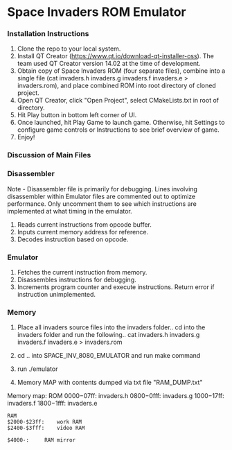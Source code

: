 # Space Invaders ROM Emulator

### Installation Instructions

1. Clone the repo to your local system.
2. Install QT Creator (https://www.qt.io/download-qt-installer-oss). The team used QT Creator version 14.02 at the time of development.
3. Obtain copy of Space Invaders ROM (four separate files), combine into a single file (cat invaders.h invaders.g invaders.f invaders.e > invaders.rom), and place combined ROM into root directory of cloned project. 
4. Open QT Creator, click "Open Project", select CMakeLists.txt in root of directory.
5. Hit Play button in bottom left corner of UI.
6. Once launched, hit Play Game to launch game. Otherwise, hit Settings to configure game controls or Instructions to see brief overview of game.
7. Enjoy!

### Discussion of Main Files

### Disassembler

Note - Disassembler file is primarily for debugging. Lines involving disassembler within Emulator files are commented out to optimize performance. Only uncomment them to see which instructions are implemented at what timing in the emulator.

1. Reads current instructions from opcode buffer.
2. Inputs current memory address for reference.
3. Decodes instruction based on opcode. 

### Emulator

1. Fetches the current instruction from memory.
2. Disassembles instructions for debugging.
3. Increments program counter and execute instructions. Return error if instruction unimplemented.

### Memory

1. Place all invaders source files into the invaders folder..
cd into the invaders folder and run the following..
cat invaders.h invaders.g invaders.f invaders.e > invaders.rom

2. cd .. into SPACE_INV_8080_EMULATOR and run make command

3. run ./emulator

4. Memory MAP with contents dumped via txt file "RAM_DUMP.txt" 

Memory map:
	ROM
	$0000-$07ff:	invaders.h
	$0800-$0fff:	invaders.g
	$1000-$17ff:	invaders.f
	$1800-$1fff:	invaders.e

	RAM
	$2000-$23ff:	work RAM
	$2400-$3fff:	video RAM

	$4000-:		RAM mirror